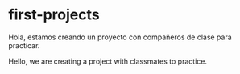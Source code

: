 # first-projects


Hola, estamos creando un proyecto con compañeros de clase para practicar.


Hello, we are creating a project with classmates to practice.
